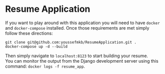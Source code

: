 # Resume Application

If you want to play around with this application you will need to have `docker` and `docker-compose` installed.  Once those requirements are met simply follow these directions:

```
git clone git@github.com:youssefmkb/ResumeApplication.git .
docker-compose up -d --build
```

Then simply navigate to `localhost:8123` to start building your resume.  
You can monitor the output from the Django development server using this command: `docker logs -f resume_app`.
